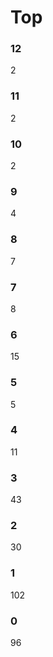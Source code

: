 # Top
### 12
   2
### 11
   2
### 10
   2
### 9
   4
### 8
   7
### 7
   8
### 6
   15
### 5
   5
### 4
   11
### 3
   43
### 2
   30
### 1
   102
### 0
   96
